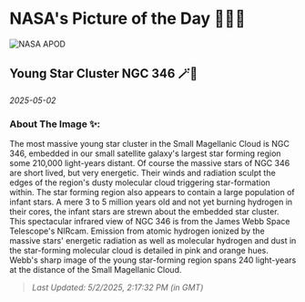 
# NASA's Picture of the Day 🧑‍🚀💫

  ![NASA APOD](https://apod.nasa.gov/apod/image/2505/jwst-ngc346.png)
  
  ## Young Star Cluster NGC 346 🪄🌌
  
  _2025-05-02_
  
  ### About The Image ✨: 
  
  The most massive young star cluster in the Small Magellanic Cloud is NGC 346, embedded in our small satellite galaxy's largest star forming region some 210,000 light-years distant. Of course the massive stars of NGC 346 are short lived, but very energetic.  Their winds and radiation sculpt the edges of the region's dusty molecular cloud triggering star-formation within. The star forming region also appears to contain a large population of infant stars. A mere 3 to 5 million years old and not yet burning hydrogen in their cores, the infant stars are strewn about the embedded star cluster. This spectacular infrared view of NGC 346 is from the James Webb Space Telescope's NIRcam. Emission from atomic hydrogen ionized by the massive stars' energetic radiation as well as molecular hydrogen and dust in the star-forming molecular cloud is detailed in pink and orange hues. Webb's sharp image of the young star-forming region spans 240 light-years at the distance of the Small Magellanic Cloud.
  
  
  
  > _Last Updated: 5/2/2025, 2:17:32 PM (in GMT)_
  